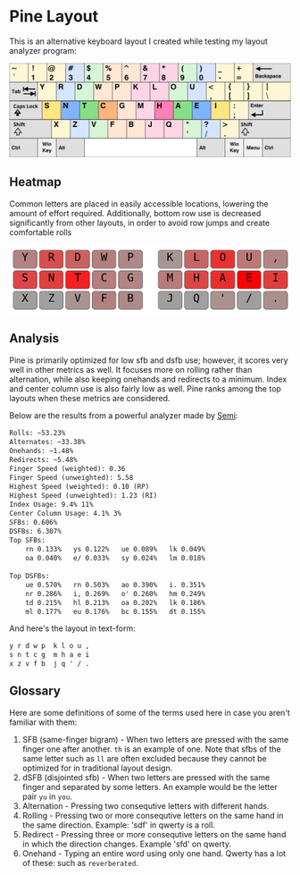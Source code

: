 # Pine Layout

This is an alternative keyboard layout I created while testing my layout analyzer program:

![Pine Layout](KB_US-Pine.svg)

## Heatmap

Common letters are placed in easily accessible locations, lowering the amount of effort required. Additionally, bottom row use is decreased significantly from other layouts, in order to avoid row jumps and create comfortable rolls

![Pine Heatmap](pine-heatmap.png)

## Analysis

Pine is primarily optimized for low sfb and dsfb use; however, it scores very well in other metrics as well.
It focuses more on rolling rather than alternation, while also keeping onehands and redirects to a minimum. Index and center column use is also fairly low as well. Pine ranks among the top layouts when these metrics are considered.

Below are the results from a powerful analyzer made by [Semi](https://github.com/semilin):

```
Rolls: ~53.23%
Alternates: ~33.38%
Onehands: ~1.48%
Redirects: ~5.48%
Finger Speed (weighted): 0.36
Finger Speed (unweighted): 5.58
Highest Speed (weighted): 0.10 (RP)
Highest Speed (unweighted): 1.23 (RI)
Index Usage: 9.4% 11%
Center Column Usage: 4.1% 3%
SFBs: 0.606%
DSFBs: 6.307%
Top SFBs:
	rn 0.133%	ys 0.122%	ue 0.089%	lk 0.049%
	oa 0.040%	e/ 0.033%	sy 0.024%	lm 0.018%

Top DSFBs:
	ue 0.570%	rn 0.503%	ao 0.390%	i. 0.351%
	nr 0.286%	i, 0.269%	o' 0.260%	hm 0.249%
	td 0.215%	hl 0.213%	oa 0.202%	lk 0.186%
	ml 0.177%	eu 0.176%	bc 0.155%	dt 0.155%
```

And here's the layout in text-form:
```
y r d w p  k l o u ,  
s n t c g  m h a e i  
x z v f b  j q ' / . 
```

## Glossary

Here are some definitions of some of the terms used here in case you aren't familiar with them:
1. SFB (same-finger bigram) - When two letters are pressed with the same finger one after another. `th` is an example of one. Note that sfbs of the same letter such as `ll` are often excluded because they cannot be optimized for in traditional layout design.
2. dSFB (disjointed sfb) - When two letters are pressed with the same finger and separated by some letters. An example would be the letter pair `yu` in `you`.
3. Alternation - Pressing two consequtive letters with different hands. 
4. Rolling - Pressing two or more consequtive letters on the same hand in the same direction. Example: 'sdf' in qwerty is a roll.
5. Redirect - Pressing three or more consequtive letters on the same hand in which the direction changes. Example 'sfd' on qwerty. 
6. Onehand - Typing an entire word using only one hand. Qwerty has a lot of these: such as `reverberated`.
